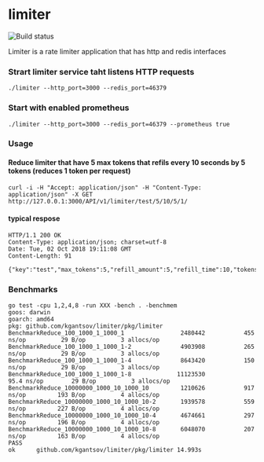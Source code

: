 # limiter

![Build status](http://thekoss.ml:8000/api/badges/kgantsov/limiter/status.svg) 

Limiter is a rate limiter application that has http and redis interfaces


### Strart limiter service taht listens HTTP requests

    ./limiter --http_port=3000 --redis_port=46379

### Start with enabled prometheus

    ./limiter --http_port=3000 --redis_port=46379 --prometheus true


### Usage

#### Reduce limiter that have 5 max tokens that refils every 10 seconds by 5 tokens (reduces 1 token per request)
    curl -i -H "Accept: application/json" -H "Content-Type: application/json" -X GET http://127.0.0.1:3000/API/v1/limiter/test/5/10/5/1/

#### typical respose

    HTTP/1.1 200 OK
    Content-Type: application/json; charset=utf-8
    Date: Tue, 02 Oct 2018 19:11:08 GMT
    Content-Length: 91

    {"key":"test","max_tokens":5,"refill_amount":5,"refill_time":10,"tokens":1,"tokens_left":4}


### Benchmarks

    go test -cpu 1,2,4,8 -run XXX -bench . -benchmem
    goos: darwin
    goarch: amd64
    pkg: github.com/kgantsov/limiter/pkg/limiter
    BenchmarkReduce_100_1000_1_1000_1            	 2480442	       455 ns/op	      29 B/op	       3 allocs/op
    BenchmarkReduce_100_1000_1_1000_1-2          	 4903908	       265 ns/op	      29 B/op	       3 allocs/op
    BenchmarkReduce_100_1000_1_1000_1-4          	 8643420	       150 ns/op	      29 B/op	       3 allocs/op
    BenchmarkReduce_100_1000_1_1000_1-8          	11123530	        95.4 ns/op	      29 B/op	       3 allocs/op
    BenchmarkReduce_10000000_1000_10_1000_10     	 1210626	       917 ns/op	     193 B/op	       4 allocs/op
    BenchmarkReduce_10000000_1000_10_1000_10-2   	 1939578	       559 ns/op	     227 B/op	       4 allocs/op
    BenchmarkReduce_10000000_1000_10_1000_10-4   	 4674661	       297 ns/op	     196 B/op	       4 allocs/op
    BenchmarkReduce_10000000_1000_10_1000_10-8   	 6048070	       207 ns/op	     163 B/op	       4 allocs/op
    PASS
    ok  	github.com/kgantsov/limiter/pkg/limiter	14.993s
